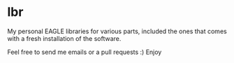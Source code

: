 # lbr

My personal EAGLE libraries for various parts, included the ones that comes with a fresh installation of the software.

Feel free to send me emails or a pull requests :) Enjoy
